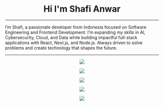 <h1 align="center">Hi I'm Shafi Anwar</h1>

---

I’m Shafi, a passionate developer from Indonesia focused on Software Engineering and Frontend Development. I’m expanding my skills in AI, Cybersecurity, Cloud, and Data while building impactful full-stack applications with React, Next.js, and Node.js. Always driven to solve problems and create technology that shapes the future.

---

<p align="center">
  <img src="https://skillicons.dev/icons?i=html,css,js,ts,react,nextjs,redux,tailwind,bootstrap,vite" />
</p>
<p align="center">
  <img src="https://skillicons.dev/icons?i=nodejs,express,laravel,php,python,java" />
</p>
<p align="center">
  <img src="https://skillicons.dev/icons?i=mysql,postgres,mongodb,sqlite,firebase" />
</p>
<p align="center">
  <img src="https://skillicons.dev/icons?i=vercel,netlify,heroku,aws,docker" />
</p>
<p align="center">
  <img src="https://skillicons.dev/icons?i=git,github,postman,vscode,figma,linux,bash" />
</p>
